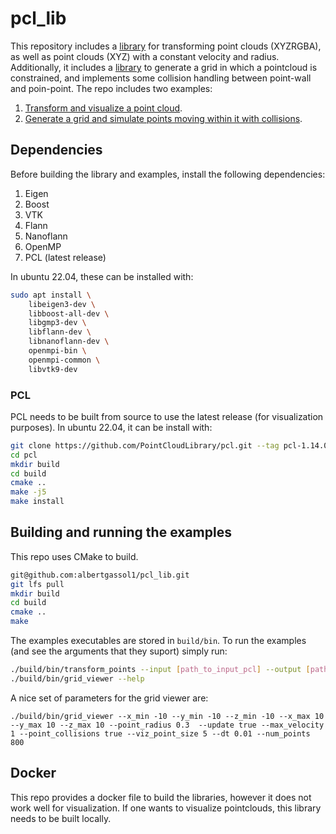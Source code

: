 # pcl_lib

This repository includes a [library](./src/pcl_lib/) for transforming point clouds (XYZRGBA), as well as point clouds (XYZ) with a constant velocity and radius. Additionally, it includes a [library](./src/grid_lib/) to generate a grid in which a pointcloud is constrained, and implements some collision handling between point-wall and poin-point. The repo includes two examples:
1. [Transform and visualize a point cloud](./src/examples/transform_points.cpp).
2. [Generate a grid and simulate points moving within it with collisions](./src/examples/grid_viewer.cpp).


## Dependencies
Before building the library and examples, install the following dependencies:
1. Eigen
2. Boost
3. VTK
4. Flann
5. Nanoflann
6. OpenMP
7. PCL (latest release)

In ubuntu 22.04, these can be installed with:

```bash
sudo apt install \
    libeigen3-dev \
    libboost-all-dev \
    libgmp3-dev \
    libflann-dev \
    libnanoflann-dev \
    openmpi-bin \
    openmpi-common \
    libvtk9-dev
```

### PCL
 PCL needs to be built from source to use the latest release (for visualization purposes). In ubuntu 22.04, it can be install with:

 ```bash
 git clone https://github.com/PointCloudLibrary/pcl.git --tag pcl-1.14.0
 cd pcl
 mkdir build
 cd build 
 cmake ..
 make -j5
 make install
 ```

 ## Building and running the examples

 This repo uses CMake to build.
 ```bash
 git@github.com:albertgassol1/pcl_lib.git
 git lfs pull
 mkdir build
 cd build
 cmake ..
 make 
 ```

The examples executables are stored in ```build/bin```. To run the examples (and see the arguments that they suport) simply run:
``` bash
./build/bin/transform_points --input [path_to_input_pcl] --output [path_to_output_folder] --help
./build/bin/grid_viewer --help
```

A nice set of parameters for the grid viewer are:
```
./build/bin/grid_viewer --x_min -10 --y_min -10 --z_min -10 --x_max 10 --y_max 10 --z_max 10 --point_radius 0.3  --update true --max_velocity 1 --point_collisions true --viz_point_size 5 --dt 0.01 --num_points 800
```

## Docker
This repo provides a docker file to build the libraries, however it does not work well for visualization. If one wants to visualize pointclouds, this library needs to be built locally.
